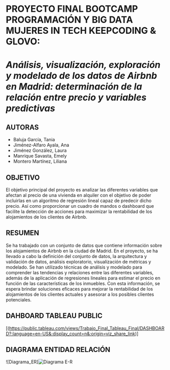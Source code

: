 # PROYECTO FINAL BOOTCAMP PROGRAMACIÓN Y BIG DATA MUJERES IN TECH KEEPCODING & GLOVO:
# *Análisis, visualización, exploración y modelado de los datos de Airbnb en Madrid: determinación de la relación entre precio y variables predictivas*

## AUTORAS

* Baluja García, Tania 
* Jiménez-Alfaro Ayala, Ana 
* Jiménez González, Laura 
* Manrique Savasta, Emely 
* Montero Martínez, Liliana 

## OBJETIVO 

El objetivo principal del proyecto es analizar las diferentes variables que afectan al precio de una vivienda en alquiler con el objetivo de poder incluirlas en un algoritmo de regresión lineal capaz de predecir dicho precio. Así como proporcionar un cuadro de mandos o dashboard que facilite la detección de acciones para maximizar la rentabilidad de los alojamientos de los clientes de Airbnb. 

## RESUMEN 

Se ha trabajado con un conjunto de datos que contiene información sobre los alojamientos de Airbnb en la ciudad de Madrid. En el proyecto, se ha llevado a cabo la definición del conjunto de datos, la arquitectura y validación de datos, análisis exploratorio, visualización de métricas y modelado. Se han utilizado técnicas de análisis y modelado para comprender las tendencias y relaciones entre las diferentes variables, además de la aplicación de regresiones lineales para estimar el precio en función de las características de los inmuebles. Con esta información, se espera brindar soluciones eficaces para mejorar la rentabilidad de los alojamientos de los clientes actuales y asesorar a los posibles clientes potenciales. 

## DAHBOARD TABLEAU PUBLIC

[(https://public.tableau.com/views/Trabajo_Final_Tableau_Final/DASHBOARD?:language=en-US&:display_count=n&:origin=viz_share_link)] 


## DIAGRAMA ENTIDAD RELACIÓN

![Diagrama_ER]![Diagrama E-R](https://user-images.githubusercontent.com/113204767/218981895-c6ee03fe-15a8-46ee-901a-f24f05536ce1.jpg)
